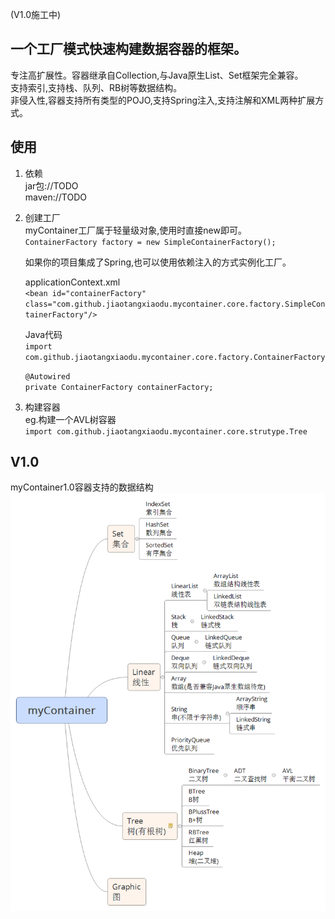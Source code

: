(V1.0施工中)  
## 一个工厂模式快速构建数据容器的框架。    
专注高扩展性。容器继承自Collection,与Java原生List、Set框架完全兼容。  
支持索引,支持栈、队列、RB树等数据结构。  
非侵入性,容器支持所有类型的POJO,支持Spring注入,支持注解和XML两种扩展方式。  


## 使用  

1. 依赖  
    jar包://TODO  
    maven://TODO
2. 创建工厂  
    myContainer工厂属于轻量级对象,使用时直接new即可。  
    `ContainerFactory factory = new SimpleContainerFactory();  `
    
    如果你的项目集成了Spring,也可以使用依赖注入的方式实例化工厂。  
    
    applicationContext.xml  
    `<bean id="containerFactory" 
    class="com.github.jiaotangxiaodu.mycontainer.core.factory.SimpleContainerFactory"/>`
    
    Java代码  
    `import com.github.jiaotangxiaodu.mycontainer.core.factory.ContainerFactory`  
    
    `@Autowired`  
    `private ContainerFactory containerFactory;`
    
3. 构建容器  
    eg.构建一个AVL树容器  
    `import com.github.jiaotangxiaodu.mycontainer.core.strutype.Tree`  
    
    


## V1.0  
myContainer1.0容器支持的数据结构  
![myContainer1.0容器支持的数据结构](https://raw.githubusercontent.com/jiaotangxiaodu/imgReponsitory/master/myContainer/portal/support_structure.png )
